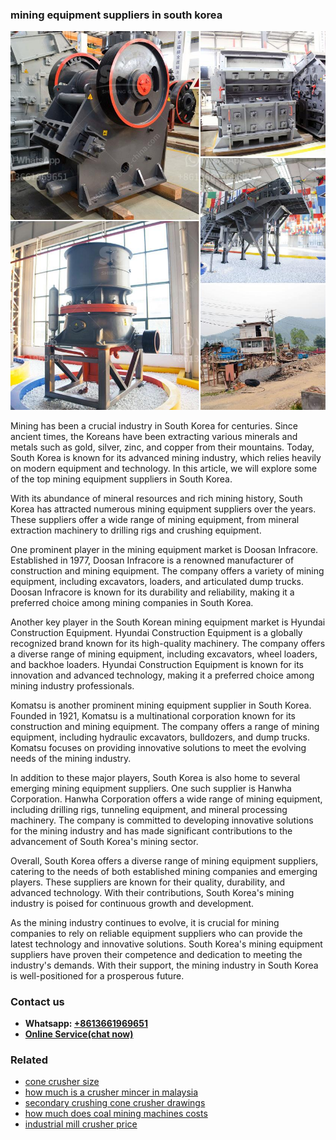 <h3>mining equipment suppliers in south korea</h3><img src='1708408368.jpg' alt=''><p>Mining has been a crucial industry in South Korea for centuries. Since ancient times, the Koreans have been extracting various minerals and metals such as gold, silver, zinc, and copper from their mountains. Today, South Korea is known for its advanced mining industry, which relies heavily on modern equipment and technology. In this article, we will explore some of the top mining equipment suppliers in South Korea.</p><p>With its abundance of mineral resources and rich mining history, South Korea has attracted numerous mining equipment suppliers over the years. These suppliers offer a wide range of mining equipment, from mineral extraction machinery to drilling rigs and crushing equipment.</p><p>One prominent player in the mining equipment market is Doosan Infracore. Established in 1977, Doosan Infracore is a renowned manufacturer of construction and mining equipment. The company offers a variety of mining equipment, including excavators, loaders, and articulated dump trucks. Doosan Infracore is known for its durability and reliability, making it a preferred choice among mining companies in South Korea.</p><p>Another key player in the South Korean mining equipment market is Hyundai Construction Equipment. Hyundai Construction Equipment is a globally recognized brand known for its high-quality machinery. The company offers a diverse range of mining equipment, including excavators, wheel loaders, and backhoe loaders. Hyundai Construction Equipment is known for its innovation and advanced technology, making it a preferred choice among mining industry professionals.</p><p>Komatsu is another prominent mining equipment supplier in South Korea. Founded in 1921, Komatsu is a multinational corporation known for its construction and mining equipment. The company offers a range of mining equipment, including hydraulic excavators, bulldozers, and dump trucks. Komatsu focuses on providing innovative solutions to meet the evolving needs of the mining industry.</p><p>In addition to these major players, South Korea is also home to several emerging mining equipment suppliers. One such supplier is Hanwha Corporation. Hanwha Corporation offers a wide range of mining equipment, including drilling rigs, tunneling equipment, and mineral processing machinery. The company is committed to developing innovative solutions for the mining industry and has made significant contributions to the advancement of South Korea's mining sector.</p><p>Overall, South Korea offers a diverse range of mining equipment suppliers, catering to the needs of both established mining companies and emerging players. These suppliers are known for their quality, durability, and advanced technology. With their contributions, South Korea's mining industry is poised for continuous growth and development.</p><p>As the mining industry continues to evolve, it is crucial for mining companies to rely on reliable equipment suppliers who can provide the latest technology and innovative solutions. South Korea's mining equipment suppliers have proven their competence and dedication to meeting the industry's demands. With their support, the mining industry in South Korea is well-positioned for a prosperous future.</p><h3>Contact us</h3><ul><li><strong>Whatsapp:&nbsp;<a href="https://wa.me/8613661969651">+8613661969651</a></strong></li><li><a href="https://swt.shibang-china.com/?git&amp;zhl&amp;mining equipment suppliers in south korea"><strong>Online Service(chat now)</strong></a></li></ul><h3>Related</h3><ul><li><a href='cone crusher size.md'>cone crusher size</a></li><li><a href='how much is a crusher mincer in malaysia.md'>how much is a crusher mincer in malaysia</a></li><li><a href='secondary crushing cone crusher drawings.md'>secondary crushing cone crusher drawings</a></li><li><a href='how much does coal mining machines costs.md'>how much does coal mining machines costs</a></li><li><a href='industrial mill crusher price.md'>industrial mill crusher price</a></li></ul>